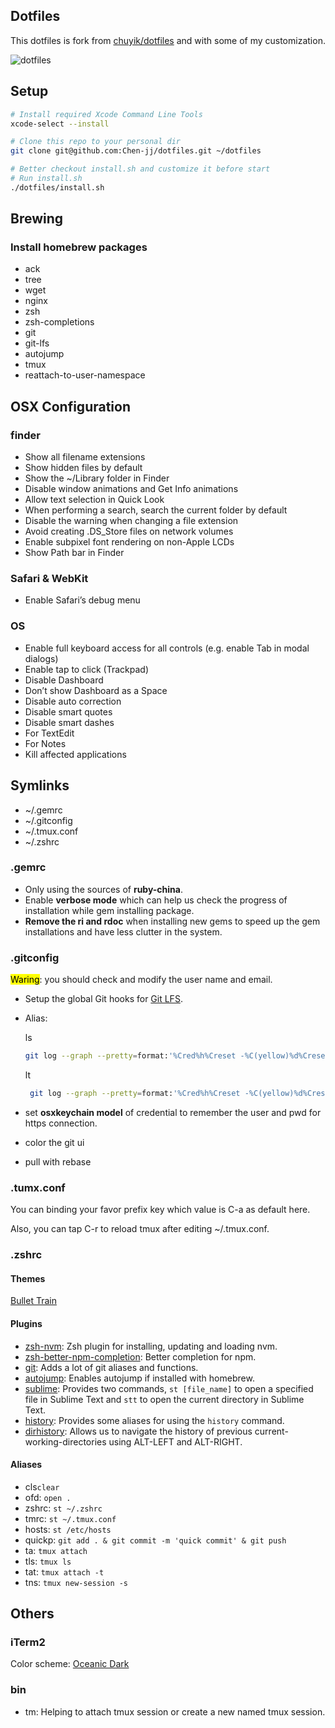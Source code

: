 Dotfiles
---
This dotfiles is fork from [chuyik/dotfiles](https://github.com/chuyik/dotfiles) and with some of my customization.

![dotfiles](https://cloud.githubusercontent.com/assets/6262943/19597521/ba234cca-97c7-11e6-9f9f-473f103e1f6f.jpeg)

## Setup

```bash
# Install required Xcode Command Line Tools
xcode-select --install

# Clone this repo to your personal dir
git clone git@github.com:Chen-jj/dotfiles.git ~/dotfiles

# Better checkout install.sh and customize it before start
# Run install.sh
./dotfiles/install.sh
```

## Brewing

### Install homebrew packages

* ack
* tree
* wget
* nginx
* zsh
* zsh-completions
* git
* git-lfs
* autojump
* tmux
* reattach-to-user-namespace

## OSX Configuration

### finder

* Show all filename extensions
* Show hidden files by default
* Show the ~/Library folder in Finder
* Disable window animations and Get Info animations
* Allow text selection in Quick Look
* When performing a search, search the current folder by default
* Disable the warning when changing a file extension
* Avoid creating .DS_Store files on network volumes
* Enable subpixel font rendering on non-Apple LCDs
* Show Path bar in Finder

### Safari & WebKit

* Enable Safari’s debug menu

### OS

* Enable full keyboard access for all controls (e.g. enable Tab in modal dialogs)
* Enable tap to click (Trackpad)
* Disable Dashboard
* Don’t show Dashboard as a Space
* Disable auto correction
* Disable smart quotes
* Disable smart dashes
* For TextEdit
* For Notes
* Kill affected applications

## Symlinks

* ~/.gemrc
* ~/.gitconfig
* ~/.tmux.conf
* ~/.zshrc

### .gemrc

* Only using the sources of **ruby-china**.
* Enable **verbose mode** which can help us check the progress of installation while gem installing package.
* **Remove the ri and rdoc** when installing new gems to speed up the gem installations and have less clutter in the system.

### .gitconfig

<mark>Waring</mark>: you should check and modify the user name and email.

* Setup the global Git hooks for [Git LFS](https://github.com/git-lfs/git-lfs).
* Alias:
   
   ls
   
   ```bash
   git log --graph --pretty=format:'%Cred%h%Creset -%C(yellow)%d%Creset %s %Cgreen(%cr) %C(bold blue)%an%Creset' --abbrev-commit --date=relative --name-status
   ```
   
   lt
   
   ```bash
	git log --graph --pretty=format:'%Cred%h%Creset -%C(yellow)%d%Creset %s %Cgreen(%cr) %C(bold blue)%an%Creset' --abbrev-commit --date=relative
   ```

* set **osxkeychain model** of credential to remember the user and pwd for https connection.
* color the git ui
* pull with rebase

### .tumx.conf

You can binding your favor prefix key which value is C-a as default here.

Also, you can tap C-r to reload tmux after editing ~/.tmux.conf.

### .zshrc

#### Themes

[Bullet Train](https://github.com/caiogondim/bullet-train-oh-my-zsh-theme)

#### Plugins

* [zsh-nvm](https://github.com/lukechilds/zsh-nvm): Zsh plugin for installing, updating and loading nvm.
* [zsh-better-npm-completion](https://github.com/lukechilds/zsh-better-npm-completion): Better completion for npm.
* [git](https://github.com/robbyrussell/oh-my-zsh/wiki/Plugins#git): Adds a lot of git aliases and functions.
* [autojump](https://github.com/robbyrussell/oh-my-zsh/wiki/Plugins#autojump): Enables autojump if installed with homebrew.
* [sublime](https://github.com/robbyrussell/oh-my-zsh/wiki/Plugins#sublime): Provides two commands, `st [file_name]` to open a specified file in Sublime Text and `stt`	to open the current directory in Sublime Text.
* [history](https://github.com/robbyrussell/oh-my-zsh/wiki/Plugins#history): Provides some aliases for using the `history` command.
* [dirhistory](https://github.com/robbyrussell/oh-my-zsh/wiki/Plugins#dirhistory): Allows us to navigate the history of previous current-working-directories using ALT-LEFT and ALT-RIGHT.

#### Aliases

* cls`clear`
* ofd: `open .`
* zshrc: `st ~/.zshrc`
* tmrc: `st ~/.tmux.conf`
* hosts: `st /etc/hosts`
* quickp: `git add . & git commit -m 'quick commit' & git push`
* ta: `tmux attach`
* tls: `tmux ls`
* tat: `tmux attach -t`
* tns: `tmux new-session -s`

## Others

### iTerm2

Color scheme: [Oceanic Dark](https://github.com/mhartington/oceanic-next-iterm)

### bin

* tm: Helping to attach tmux session or create a new named tmux session.
